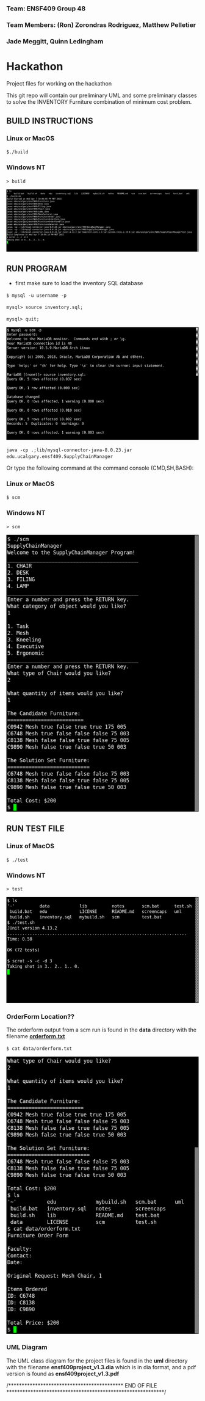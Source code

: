 ### Team: ENSF409 Group 48
### Team Members: (Ron) Zorondras Rodriguez, Matthew Pelletier 
###               Jade Meggitt, Quinn Ledingham

# Hackathon
Project files for working on the hackathon

This git repo will contain our preliminary UML and some preliminary classes to solve
the INVENTORY Furniture combination of minimum cost problem.

## BUILD INSTRUCTIONS

### Linux or MacOS
`$./build`

### Windows NT
`> build`

![build](screencaps/build.png)

## RUN PROGRAM

* first make sure to load the inventory SQL database

`$ mysql -u username -p` <p>
`mysql> source inventory.sql;` <p>
`mysql> quit; ` <p>


![mysql](screencaps/mysql_src.png)


`java -cp .;lib/mysql-connector-java-8.0.23.jar edu.ucalgary.ensf409.SupplyChainManager`

Or type the following command at the command console (CMD,SH,BASH):<p>

### Linux or MacOS
`$ scm`

### Windows NT
`> scm`

![scm](screencaps/scm.png)

## RUN TEST FILE

### Linux of MacOS
`$ ./test`

### Windows NT

`> test`

![test](screencaps/test.png)

### OrderForm Location??
<p> The orderform output from a scm run is found in the <b>data</b> directory with the filename <a href="data/orderform.txt"><b>orderform.txt</b> </a></p>

`$ cat data/orderform.txt`

![orderform](screencaps/orderform.png)

### UML Diagram
<p> The UML class diagram for the project files is found in the <b>uml</b> directory with the filename <b>ensf409project_v1.3.dia</b> which is in dia format, and a pdf version is found as  <a hfref="uml/ensf409project_v1.3.pdf"><b>ensf409project_v1.3.pdf</b> </a></p>

/******************************************* END OF FILE ***********************************************************/